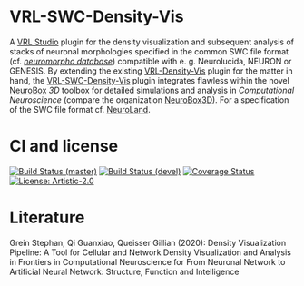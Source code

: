 VRL-SWC-Density-Vis
===================
A [VRL Studio](https://github.com/VRL-Studio/VRL-Studio) plugin for the density visualization and subsequent analysis of stacks of neuronal morphologies specified in the common SWC file format (cf. [*neuromorpho database*](http://neuromorpho.org)) compatible with e. g. Neurolucida, NEURON or GENESIS. By extending the existing [VRL-Density-Vis](https://github.com/NeuroBox3D/VRL-Density-Vis) plugin for the matter in hand, the [VRL-SWC-Density-Vis](https://github.com/stephanmg/VRL-SWC-Density-Vis) plugin integrates flawless within the novel [NeuroBox](http://neurobox.eu/) *3D* toolbox for detailed simulations and analysis in *Computational Neuroscience* (compare the organization [NeuroBox3D](https://github.com/NeuroBox3D)). For a specification of the SWC file format cf. [NeuroLand](http://www.neuronland.org/NLMorphologyConverter/MorphologyFormats/SWC/Spec.html).

# CI and license
[![Build Status (master)](https://api.travis-ci.org/stephanmg/VRL-SWC-Density-Vis.svg?branch=new_features)](https://travis-ci.org/stephanmg/VRL-SWC-Density-Vis)
[![Build Status (devel)](https://travis-ci.org/stephanmg/VRL-SWC-Density-Vis.svg?branch=devel)](https://travis-ci.org/stephanmg/VRL-SWC-Density-Vis)
[![Coverage Status](https://coveralls.io/repos/stephanmg/VRL-SWC-Density-Vis/badge.png)](https://coveralls.io/r/stephanmg/VRL-SWC-Density-Vis)
[![License: Artistic-2.0](https://img.shields.io/badge/License-Artistic%202.0-0298c3.svg)](https://opensource.org/licenses/Artistic-2.0)

# Literature
Grein Stephan, Qi Guanxiao, Queisser Gillian (2020): Density Visualization Pipeline: A Tool for Cellular and Network Density Visualization and Analysis in Frontiers in Computational Neuroscience for From Neuronal Network to Artificial Neural Network: Structure, Function and Intelligence
